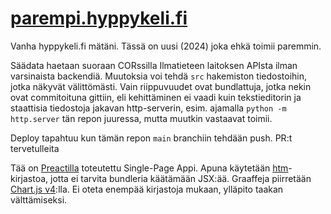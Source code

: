 
# [parempi.hyppykeli.fi](https://parempi.hyppykeli.fi)

Vanha hyppykeli.fi mätäni. Tässä on uusi (2024) joka ehkä toimii paremmin.

Säädata haetaan suoraan CORssilla Ilmatieteen laitoksen APIsta ilman varsinaista backendiä. Muutoksia voi tehdä `src` hakemiston tiedostoihin, jotka näkyvät välittömästi. Vain riippuvuudet ovat bundlattuja, jotka nekin ovat commitoituna gittiin, eli kehittäminen ei vaadi kuin tekstieditorin ja staattisia tiedostoja jakavan http-serverin, esim. ajamalla `python -m http.server` tän repon juuressa, mutta muutkin vastaavat toimii.

Deploy tapahtuu kun tämän repon `main` branchiin tehdään push. PR:t tervetulleita


Tää on [Preactilla](https://preactjs.com/) toteutettu Single-Page Appi. Apuna käytetään [htm](https://github.com/developit/htm)-kirjastoa, jotta ei tarvita
bundleria käätämään JSX:ää. Graaffeja piirretään [Chart.js v4](https://www.chartjs.org/):lla. Ei oteta enempää kirjastoja mukaan, ylläpito taakan välttämiseksi.
